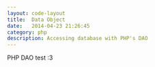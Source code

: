 ```yaml
---
layout: code-layout
title:  Data Object
date:   2014-04-23 21:26:45
category: php
description: Accessing database with PHP's DAO
---
```


PHP DAO test :3